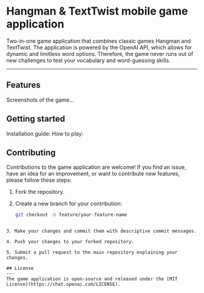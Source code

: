 # Hangman & TextTwist mobile game application

Two-in-one game application that combines classic games Hangman and TextTwist. The application is powered by the OpenAI API, which allows for dynamic and limitless word options. Therefore, the game never runs out of new challenges to test your vocabulary and word-guessing skills.
___

## Features
Screenshots of the game...

## Getting started
Installation guide:
How to play:

## Contributing
Contributions to the game application are welcome! If you find an issue, have an idea for an improvement, or want to contribute new features, please follow these steps:
1. Fork the repository.
    
2. Create a new branch for your contribution:
   ```bash
   git checkout -b feature/your-feature-name
```

3. Make your changes and commit them with descriptive commit messages.
    
4. Push your changes to your forked repository.
    
5. Submit a pull request to the main repository explaining your changes.

## License
---
The game application is open-source and released under the [MIT License](https://chat.openai.com/LICENSE). 